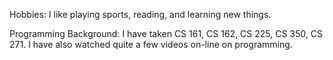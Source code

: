 Hobbies:
I like playing sports, reading, and learning new things.

Programming Background:
I have taken CS 161, CS 162, CS 225, CS 350, CS 271.
I have also watched quite a few videos on-line on programming.